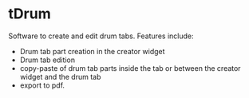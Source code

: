 # tDrum
Software to create and edit drum tabs. Features include:
- Drum tab part creation in the creator widget
- Drum tab edition
- copy-paste of drum tab parts inside the tab or between the creator widget and the drum tab
- export to pdf.
